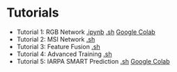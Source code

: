 # Tutorials

- Tutorial 1: RGB Network [.ipynb](tutorial1_rgb_network.ipynb) [.sh](tutorial1_rgb_network.sh) [Google Colab](https://colab.research.google.com/drive/1zGgs47WglRf3lLpjS3vHUmgxIM4oziBH?usp=share_link)
- Tutorial 2: MSI Network [.sh](tutorial2_msi_network.sh)
- Tutorial 3: Feature Fusion [.sh](tutorial3_feature_fusion.sh)
- Tutorial 4: Advanced Training [.sh](tutorial4_advanced_training.sh)
- Tutorial 5: IARPA SMART Prediction [.sh](tutorial5_bas_prediction.sh) [Google Colab](https://colab.research.google.com/drive/1SiNUDCn1sBMu2wybB8dyal6CM-fqAj1Y?usp=share_link)